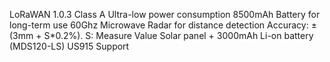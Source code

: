 LoRaWAN 1.0.3 Class A
Ultra-low power consumption
8500mAh Battery for long-term use
60Ghz Microwave Radar for distance detection
Accuracy: ± (3mm + S*0.2%). S: Measure Value
Solar panel + 3000mAh Li-on battery (MDS120-LS)
US915 Support
